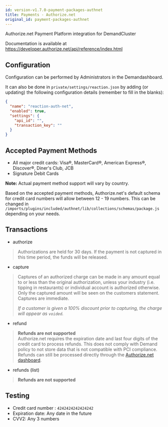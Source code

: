 ```yaml
---
id: version-v1.7.0-payment-packages-authnet
title: Payments - Authorize.net
original_id: payment-packages-authnet
---
```

    
Authorize.net Payment Platform integration for DemandCluster

Documentation is available at <https://developer.authorize.net/api/reference/index.html>

## Configuration

Configuration can be performed by Administrators in the Demandashboard.

It can also be done in `private/settings/reaction.json` by adding (or updating) the following configuration details (remember to fill in the blanks):

```json
{
  "name": "reaction-auth-net",
  "enabled": true,
  "settings": {
    "api_id": "",
    "transaction_key": ""
  }
}
```

## Accepted Payment Methods

- All major credit cards: Visa®, MasterCard®, American Express®, Discover®, Diner's Club, JCB
- Signature Debit Cards

**Note:** Actual payment method support will vary by country.

Based on the accepted payment methods, Authorize.net's default schema for credit card numbers will allow between 12 - 19 numbers. This can be changed in `/imports/plugins/included/authnet/lib/collections/schemas/package.js` depending on your needs.

## Transactions

- authorize

> Authorizations are held for 30 days. If the payment is not captured in this time period, the funds will be released.

- capture

> Captures of an authorized charge can be made in any amount equal to or less than the original authorization, unless your industry (i.e. tipping in restaurants) or individual account is authorized otherwise. Only the captured amount will be seen on the customers statement. Captures are immediate.
>
> _If a customer is given a 100% discount prior to capturing, the charge will appear as `voided`._

- refund

> **Refunds are not supported**  
> Authorize.net requires the expiration date and last four digits of the credit card to process refunds. This does not comply with Demand policy to not store data that is not compatible with PCI compliance. Refunds can still be processed directly through the [Authorize.net dashboard](https://account.authorize.net/).

- refunds (list)

> **Refunds are not supported**

## Testing

- Credit card number : `4242424242424242`
- Expiration date: Any date in the future
- CVV2: Any 3 numbers
